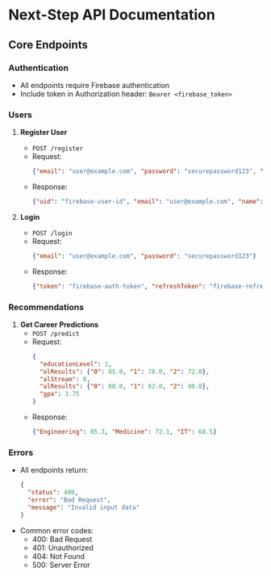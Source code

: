 # Next-Step API Documentation

## Core Endpoints

### Authentication
- All endpoints require Firebase authentication
- Include token in Authorization header: `Bearer <firebase_token>`

### Users
1. **Register User**
   - `POST /register`
   - Request:
     ```json
     {"email": "user@example.com", "password": "securepassword123", "name": "John Doe"}
     ```
   - Response:
     ```json
     {"uid": "firebase-user-id", "email": "user@example.com", "name": "John Doe"}
     ```

2. **Login**
   - `POST /login`
   - Request:
     ```json
     {"email": "user@example.com", "password": "securepassword123"}
     ```
   - Response:
     ```json
     {"token": "firebase-auth-token", "refreshToken": "firebase-refresh-token"}
     ```

### Recommendations
1. **Get Career Predictions**
   - `POST /predict`
   - Request:
     ```json
     {
       "educationLevel": 1,
       "olResults": {"0": 85.0, "1": 78.0, "2": 72.0},
       "alStream": 0,
       "alResults": {"0": 88.0, "1": 82.0, "2": 90.0},
       "gpa": 3.75
     }
     ```
   - Response:
     ```json
     {"Engineering": 85.3, "Medicine": 72.1, "IT": 68.5}
     ```

### Errors
- All endpoints return:
  ```json
  {
    "status": 400,
    "error": "Bad Request",
    "message": "Invalid input data"
  }
  ```
- Common error codes:
  - 400: Bad Request
  - 401: Unauthorized
  - 404: Not Found
  - 500: Server Error
